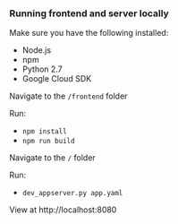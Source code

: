 ### Running frontend and server locally

Make sure you have the following installed:
- Node.js
- npm
- Python 2.7
- Google Cloud SDK

Navigate to the  `/frontend` folder

Run:
- `npm install`
- `npm run build`

Navigate to the `/` folder

Run:
- `dev_appserver.py app.yaml`

View at http://localhost:8080
